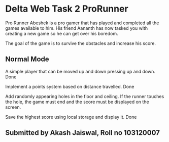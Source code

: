 # Delta Web Task 2 ProRunner

Pro Runner
Abeshek is a pro gamer that has played and completed all the games available to him. His friend Aananth has now tasked you with creating a new game so he can get over his boredom.

The goal of the game is to survive the obstacles and increase his score.

## Normal Mode

A simple player that can be moved up and down pressing up and down. Done

Implement a points system based on distance travelled. Done

Add randomly appearing holes in the floor and ceiling. If the runner touches the hole, the game must end and the score must be displayed on the screen.

Save the highest score using local storage and display it. Done

## Submitted by Akash Jaiswal, Roll no 103120007
